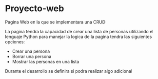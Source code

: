 Proyecto-web
============

Pagina Web en la que se implementara una CRUD

La pagina tendra la capacidad de crear una lista de personas 
utilizando el lenguaje Python para manejar la logica de la pagina
tendra las siguientes opciones:
- Crear una persona
- Borrar una persona
- Mostrar las personas en una lista

Durante el desarrollo se definira si podra realizar algo adicional
